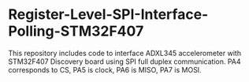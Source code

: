 # Register-Level-SPI-Interface-Polling-STM32F407
This repository includes code to interface ADXL345 accelerometer with STM32F407 Discovery board using SPI full duplex communication.
PA4 corresponds to CS, PA5 is clock, PA6 is MISO, PA7 is MOSI.
